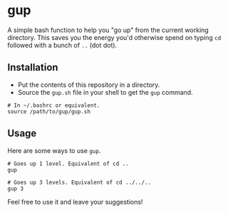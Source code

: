 # gup

A simple bash function to help you "go up" from the current working directory.
This saves you the energy you'd otherwise spend on typing `cd` followed with a
bunch of `..` (dot dot).

## Installation

* Put the contents of this repository in a directory.
* Source the `gup.sh` file in your shell to get the `gup` command.

```
# In ~/.bashrc or equivalent.
source /path/to/gup/gup.sh
```

## Usage

Here are some ways to use `gup`.

```
# Goes up 1 level. Equivalent of cd ..
gup

# Goes up 3 levels. Equivalent of cd ../../..
gup 3
```

Feel free to use it and leave your suggestions!
